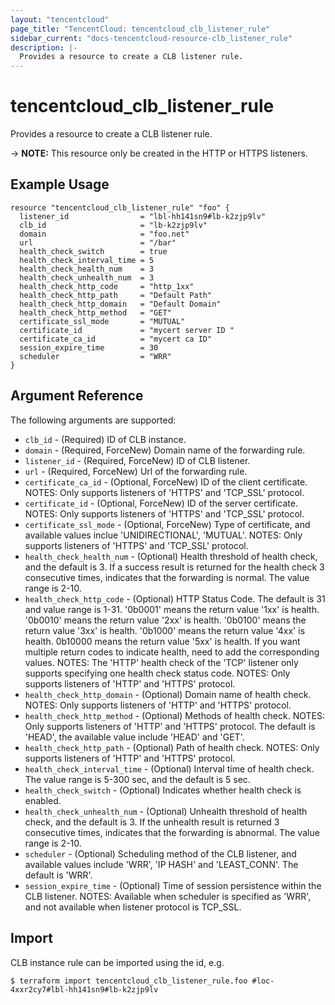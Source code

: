 ```yaml
---
layout: "tencentcloud"
page_title: "TencentCloud: tencentcloud_clb_listener_rule"
sidebar_current: "docs-tencentcloud-resource-clb_listener_rule"
description: |-
  Provides a resource to create a CLB listener rule.
---
```


# tencentcloud_clb_listener_rule

Provides a resource to create a CLB listener rule.

-> **NOTE:** This resource only be created in the HTTP or HTTPS listeners.

## Example Usage

```hcl
resource "tencentcloud_clb_listener_rule" "foo" {
  listener_id                = "lbl-hh141sn9#lb-k2zjp9lv"
  clb_id                     = "lb-k2zjp9lv"
  domain                     = "foo.net"
  url                        = "/bar"
  health_check_switch        = true
  health_check_interval_time = 5
  health_check_health_num    = 3
  health_check_unhealth_num  = 3
  health_check_http_code     = "http_1xx"
  health_check_http_path     = "Default Path"
  health_check_http_domain   = "Default Domain"
  health_check_http_method   = "GET"
  certificate_ssl_mode       = "MUTUAL"
  certificate_id             = "mycert server ID "
  certificate_ca_id          = "mycert ca ID"
  session_expire_time        = 30
  scheduler                  = "WRR"
}
```

## Argument Reference

The following arguments are supported:

* `clb_id` - (Required) ID of CLB instance.
* `domain` - (Required, ForceNew) Domain name of the forwarding rule.
* `listener_id` - (Required, ForceNew) ID of CLB listener.
* `url` - (Required, ForceNew) Url of the forwarding rule.
* `certificate_ca_id` - (Optional, ForceNew) ID of the client certificate. NOTES: Only supports listeners of 'HTTPS' and 'TCP_SSL' protocol.
* `certificate_id` - (Optional, ForceNew) ID of the server certificate. NOTES: Only supports listeners of 'HTTPS' and 'TCP_SSL' protocol.
* `certificate_ssl_mode` - (Optional, ForceNew) Type of certificate, and available values inclue 'UNIDIRECTIONAL', 'MUTUAL'. NOTES: Only supports listeners of 'HTTPS' and 'TCP_SSL' protocol.
* `health_check_health_num` - (Optional) Health threshold of health check, and the default is 3. If a success result is returned for the health check 3 consecutive times, indicates that the forwarding is normal. The value range is 2-10.
* `health_check_http_code` - (Optional) HTTP Status Code. The default is 31 and value range is 1-31. '0b0001' means the return value '1xx' is health. '0b0010' means the return value '2xx' is health. '0b0100' means the return value '3xx' is health. '0b1000' means the return value '4xx' is health. 0b10000 means the return value '5xx' is health. If you want multiple return codes to indicate health, need to add the corresponding values. NOTES: The 'HTTP' health check of the 'TCP' listener only supports specifying one health check status code. NOTES: Only supports listeners of 'HTTP' and 'HTTPS' protocol.
* `health_check_http_domain` - (Optional) Domain name of health check. NOTES: Only supports listeners of 'HTTP' and 'HTTPS' protocol.
* `health_check_http_method` - (Optional) Methods of health check. NOTES: Only supports listeners of 'HTTP' and 'HTTPS' protocol. The default is 'HEAD', the available value include 'HEAD' and 'GET'.
* `health_check_http_path` - (Optional) Path of health check. NOTES: Only supports listeners of 'HTTP' and 'HTTPS' protocol.
* `health_check_interval_time` - (Optional) Interval time of health check. The value range is 5-300 sec, and the default is 5 sec.
* `health_check_switch` - (Optional) Indicates whether health check is enabled.
* `health_check_unhealth_num` - (Optional) Unhealth threshold of health check, and the default is 3. If the unhealth result is returned 3 consecutive times, indicates that the forwarding is abnormal. The value range is 2-10.
* `scheduler` - (Optional) Scheduling method of the CLB listener, and available values include 'WRR', 'IP HASH' and 'LEAST_CONN'. The default is 'WRR'.
* `session_expire_time` - (Optional) Time of session persistence within the CLB listener. NOTES: Available when scheduler is specified as 'WRR', and not available when listener protocol is TCP_SSL.


## Import

CLB instance rule can be imported using the id, e.g.

```
$ terraform import tencentcloud_clb_listener_rule.foo #loc-4xxr2cy7#lbl-hh141sn9#lb-k2zjp9lv
```

